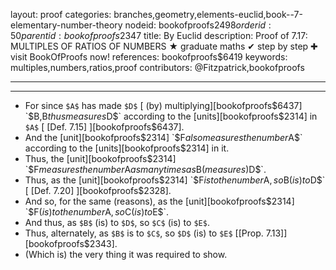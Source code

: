 layout: proof
categories: branches,geometry,elements-euclid,book--7-elementary-number-theory
nodeid: bookofproofs$2498
orderid: 50
parentid: bookofproofs$2347
title: By Euclid
description:  Proof of 7.17: MULTIPLES OF RATIOS OF NUMBERS &#9733; graduate maths &#10004; step by step &#10010; visit BookOfProofs now!
references: bookofproofs$6419
keywords: multiples,numbers,ratios,proof
contributors: @Fitzpatrick,bookofproofs

---


---



* For since `$A$` has made `$D$` [ (by) multiplying][bookofproofs$6437] `$B$`, `$B$` thus measures `$D$` according to the [units][bookofproofs$2314] in `$A$` [ [Def. 7.15] ][bookofproofs$6437].
* And the [unit][bookofproofs$2314] `$F$` also measures the number `$A$` according to the [units][bookofproofs$2314] in it.
* Thus, the [unit][bookofproofs$2314] `$F$` measures the number `$A$` as many times as `$B$` (measures) `$D$`.
* Thus, as the [unit][bookofproofs$2314] `$F$` is to the number `$A$`, so `$B$` (is) to `$D$` [ [Def. 7.20] ][bookofproofs$2328].
* And so, for the same (reasons), as the [unit][bookofproofs$2314] `$F$` (is) to the number `$A$`, so `$C$` (is) to `$E$`.
* And thus, as `$B$` (is) to `$D$`, so `$C$` (is) to `$E$`.
* Thus, alternately, as `$B$` is to `$C$`, so `$D$` (is) to `$E$` [[Prop. 7.13]][bookofproofs$2343].
* (Which is) the very thing it was required to show.
